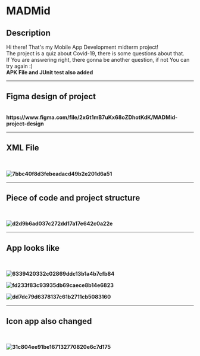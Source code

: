 # MADMid
<h2>Description</h2>
Hi there! That's my Mobile App Development midterm project!<br>
The project is a quiz about Covid-19, there is some questions about that.<br>
If You are answering right, there gonna be another question, if not You can try again :)<br>
<b>APK File and JUnit test also added<b>
<hr>
<h2>Figma design of project</h2><br>
https://www.figma.com/file/2xGt1mB7uKx68oZDhotKdK/MADMid-project-design
<hr>
<h2>XML File</h2><br>

![7bbc40f8d3febeadacd49b2e201d6a51](https://user-images.githubusercontent.com/39675003/97979273-10273800-1df9-11eb-90bd-d620ceee23f1.png)

<hr>
<h2>Piece of code and project structure</h2><br>

![d2d9b6ad037c272dd17a17e642c0a22e](https://user-images.githubusercontent.com/39675003/97979811-03571400-1dfa-11eb-9959-e3e17c0c5868.png)

<hr>
<h2>App looks like</h2><br>

![6339420332c02869ddc13b1a4b7cfb84](https://user-images.githubusercontent.com/39675003/97979459-685e3a00-1df9-11eb-92ff-b30b04073921.png)<br>

![fd233f83c93935db69caece8b14e6823](https://user-images.githubusercontent.com/39675003/97979467-6c8a5780-1df9-11eb-846a-4f34e336cfc5.png)

![dd7dc79d6378137c61b2711cb5083160](https://user-images.githubusercontent.com/39675003/98012091-dff48f00-1e22-11eb-9b35-2f7d125cb549.png)
<hr>
<h2>Icon app also changed</h2><br>

![31c804ee91be167132770820e6c7d175](https://user-images.githubusercontent.com/39675003/97979563-980d4200-1df9-11eb-838a-99e657516209.png)

